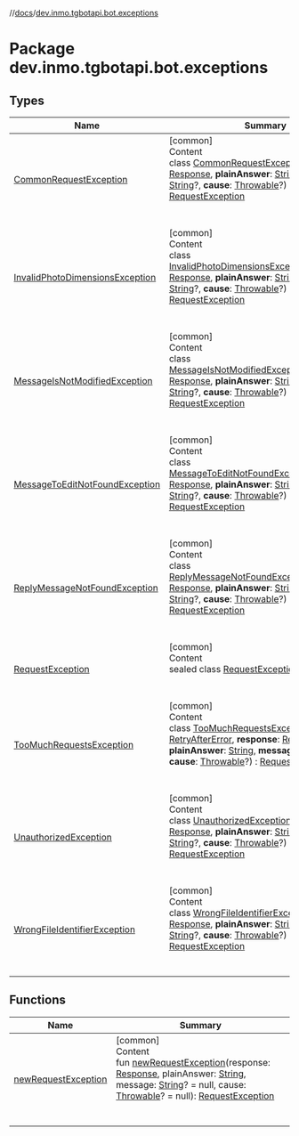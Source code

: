 //[docs](../../index.md)/[dev.inmo.tgbotapi.bot.exceptions](index.md)



# Package dev.inmo.tgbotapi.bot.exceptions  


## Types  
  
|  Name |  Summary | 
|---|---|
| <a name="dev.inmo.tgbotapi.bot.exceptions/CommonRequestException///PointingToDeclaration/"></a>[CommonRequestException](-common-request-exception/index.md)| <a name="dev.inmo.tgbotapi.bot.exceptions/CommonRequestException///PointingToDeclaration/"></a>[common]  <br>Content  <br>class [CommonRequestException](-common-request-exception/index.md)(**response**: [Response](../dev.inmo.tgbotapi.types/-response/index.md), **plainAnswer**: [String](https://kotlinlang.org/api/latest/jvm/stdlib/kotlin/-string/index.html), **message**: [String](https://kotlinlang.org/api/latest/jvm/stdlib/kotlin/-string/index.html)?, **cause**: [Throwable](https://kotlinlang.org/api/latest/jvm/stdlib/kotlin/-throwable/index.html)?) : [RequestException](-request-exception/index.md)  <br><br><br>|
| <a name="dev.inmo.tgbotapi.bot.exceptions/InvalidPhotoDimensionsException///PointingToDeclaration/"></a>[InvalidPhotoDimensionsException](-invalid-photo-dimensions-exception/index.md)| <a name="dev.inmo.tgbotapi.bot.exceptions/InvalidPhotoDimensionsException///PointingToDeclaration/"></a>[common]  <br>Content  <br>class [InvalidPhotoDimensionsException](-invalid-photo-dimensions-exception/index.md)(**response**: [Response](../dev.inmo.tgbotapi.types/-response/index.md), **plainAnswer**: [String](https://kotlinlang.org/api/latest/jvm/stdlib/kotlin/-string/index.html), **message**: [String](https://kotlinlang.org/api/latest/jvm/stdlib/kotlin/-string/index.html)?, **cause**: [Throwable](https://kotlinlang.org/api/latest/jvm/stdlib/kotlin/-throwable/index.html)?) : [RequestException](-request-exception/index.md)  <br><br><br>|
| <a name="dev.inmo.tgbotapi.bot.exceptions/MessageIsNotModifiedException///PointingToDeclaration/"></a>[MessageIsNotModifiedException](-message-is-not-modified-exception/index.md)| <a name="dev.inmo.tgbotapi.bot.exceptions/MessageIsNotModifiedException///PointingToDeclaration/"></a>[common]  <br>Content  <br>class [MessageIsNotModifiedException](-message-is-not-modified-exception/index.md)(**response**: [Response](../dev.inmo.tgbotapi.types/-response/index.md), **plainAnswer**: [String](https://kotlinlang.org/api/latest/jvm/stdlib/kotlin/-string/index.html), **message**: [String](https://kotlinlang.org/api/latest/jvm/stdlib/kotlin/-string/index.html)?, **cause**: [Throwable](https://kotlinlang.org/api/latest/jvm/stdlib/kotlin/-throwable/index.html)?) : [RequestException](-request-exception/index.md)  <br><br><br>|
| <a name="dev.inmo.tgbotapi.bot.exceptions/MessageToEditNotFoundException///PointingToDeclaration/"></a>[MessageToEditNotFoundException](-message-to-edit-not-found-exception/index.md)| <a name="dev.inmo.tgbotapi.bot.exceptions/MessageToEditNotFoundException///PointingToDeclaration/"></a>[common]  <br>Content  <br>class [MessageToEditNotFoundException](-message-to-edit-not-found-exception/index.md)(**response**: [Response](../dev.inmo.tgbotapi.types/-response/index.md), **plainAnswer**: [String](https://kotlinlang.org/api/latest/jvm/stdlib/kotlin/-string/index.html), **message**: [String](https://kotlinlang.org/api/latest/jvm/stdlib/kotlin/-string/index.html)?, **cause**: [Throwable](https://kotlinlang.org/api/latest/jvm/stdlib/kotlin/-throwable/index.html)?) : [RequestException](-request-exception/index.md)  <br><br><br>|
| <a name="dev.inmo.tgbotapi.bot.exceptions/ReplyMessageNotFoundException///PointingToDeclaration/"></a>[ReplyMessageNotFoundException](-reply-message-not-found-exception/index.md)| <a name="dev.inmo.tgbotapi.bot.exceptions/ReplyMessageNotFoundException///PointingToDeclaration/"></a>[common]  <br>Content  <br>class [ReplyMessageNotFoundException](-reply-message-not-found-exception/index.md)(**response**: [Response](../dev.inmo.tgbotapi.types/-response/index.md), **plainAnswer**: [String](https://kotlinlang.org/api/latest/jvm/stdlib/kotlin/-string/index.html), **message**: [String](https://kotlinlang.org/api/latest/jvm/stdlib/kotlin/-string/index.html)?, **cause**: [Throwable](https://kotlinlang.org/api/latest/jvm/stdlib/kotlin/-throwable/index.html)?) : [RequestException](-request-exception/index.md)  <br><br><br>|
| <a name="dev.inmo.tgbotapi.bot.exceptions/RequestException///PointingToDeclaration/"></a>[RequestException](-request-exception/index.md)| <a name="dev.inmo.tgbotapi.bot.exceptions/RequestException///PointingToDeclaration/"></a>[common]  <br>Content  <br>sealed class [RequestException](-request-exception/index.md) :   <br><br><br>|
| <a name="dev.inmo.tgbotapi.bot.exceptions/TooMuchRequestsException///PointingToDeclaration/"></a>[TooMuchRequestsException](-too-much-requests-exception/index.md)| <a name="dev.inmo.tgbotapi.bot.exceptions/TooMuchRequestsException///PointingToDeclaration/"></a>[common]  <br>Content  <br>class [TooMuchRequestsException](-too-much-requests-exception/index.md)(**retryAfter**: [RetryAfterError](../dev.inmo.tgbotapi.types/-retry-after-error/index.md), **response**: [Response](../dev.inmo.tgbotapi.types/-response/index.md), **plainAnswer**: [String](https://kotlinlang.org/api/latest/jvm/stdlib/kotlin/-string/index.html), **message**: [String](https://kotlinlang.org/api/latest/jvm/stdlib/kotlin/-string/index.html)?, **cause**: [Throwable](https://kotlinlang.org/api/latest/jvm/stdlib/kotlin/-throwable/index.html)?) : [RequestException](-request-exception/index.md)  <br><br><br>|
| <a name="dev.inmo.tgbotapi.bot.exceptions/UnauthorizedException///PointingToDeclaration/"></a>[UnauthorizedException](-unauthorized-exception/index.md)| <a name="dev.inmo.tgbotapi.bot.exceptions/UnauthorizedException///PointingToDeclaration/"></a>[common]  <br>Content  <br>class [UnauthorizedException](-unauthorized-exception/index.md)(**response**: [Response](../dev.inmo.tgbotapi.types/-response/index.md), **plainAnswer**: [String](https://kotlinlang.org/api/latest/jvm/stdlib/kotlin/-string/index.html), **message**: [String](https://kotlinlang.org/api/latest/jvm/stdlib/kotlin/-string/index.html)?, **cause**: [Throwable](https://kotlinlang.org/api/latest/jvm/stdlib/kotlin/-throwable/index.html)?) : [RequestException](-request-exception/index.md)  <br><br><br>|
| <a name="dev.inmo.tgbotapi.bot.exceptions/WrongFileIdentifierException///PointingToDeclaration/"></a>[WrongFileIdentifierException](-wrong-file-identifier-exception/index.md)| <a name="dev.inmo.tgbotapi.bot.exceptions/WrongFileIdentifierException///PointingToDeclaration/"></a>[common]  <br>Content  <br>class [WrongFileIdentifierException](-wrong-file-identifier-exception/index.md)(**response**: [Response](../dev.inmo.tgbotapi.types/-response/index.md), **plainAnswer**: [String](https://kotlinlang.org/api/latest/jvm/stdlib/kotlin/-string/index.html), **message**: [String](https://kotlinlang.org/api/latest/jvm/stdlib/kotlin/-string/index.html)?, **cause**: [Throwable](https://kotlinlang.org/api/latest/jvm/stdlib/kotlin/-throwable/index.html)?) : [RequestException](-request-exception/index.md)  <br><br><br>|


## Functions  
  
|  Name |  Summary | 
|---|---|
| <a name="dev.inmo.tgbotapi.bot.exceptions//newRequestException/#dev.inmo.tgbotapi.types.Response#kotlin.String#kotlin.String?#kotlin.Throwable?/PointingToDeclaration/"></a>[newRequestException](new-request-exception.md)| <a name="dev.inmo.tgbotapi.bot.exceptions//newRequestException/#dev.inmo.tgbotapi.types.Response#kotlin.String#kotlin.String?#kotlin.Throwable?/PointingToDeclaration/"></a>[common]  <br>Content  <br>fun [newRequestException](new-request-exception.md)(response: [Response](../dev.inmo.tgbotapi.types/-response/index.md), plainAnswer: [String](https://kotlinlang.org/api/latest/jvm/stdlib/kotlin/-string/index.html), message: [String](https://kotlinlang.org/api/latest/jvm/stdlib/kotlin/-string/index.html)? = null, cause: [Throwable](https://kotlinlang.org/api/latest/jvm/stdlib/kotlin/-throwable/index.html)? = null): [RequestException](-request-exception/index.md)  <br><br><br>|

